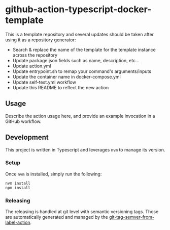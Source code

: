 # github-action-typescript-docker-template

This is a template repository and several updates should be taken after using it as a repository generator:
- Search & replace the name of the template for the template instance across the repository
- Update package.json fields such as name, description, etc...
- Update action.yml
- Update entrypoint.sh to remap your command's arguments/inputs
- Update the container name in docker-compose.yml
- Update self-test.yml workflow
- Update this README to reflect the new action

## Usage

Describe the action usage here, and provide an example invocation in a GitHub workflow.

## Development

This project is written in Typescript and leverages `nvm` to manage its version.

### Setup

Once `nvm` is installed, simply run the following:

```
nvm install
npm install
``` 

### Releasing

The releasing is handled at git level with semantic versioning tags. Those are automatically generated and managed
by the [git-tag-semver-from-label-action](https://github.com/infrastructure-blocks/git-tag-semver-from-label-action).
